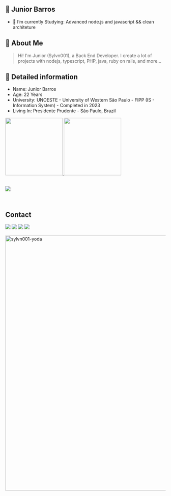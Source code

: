 ## 👾 Junior Barros

<!--
**Sylvn001/Sylvn001** is a ✨ _special_ ✨ repository because its `README.md` (this file) appears on your GitHub profile. -->

- 🔭 I’m currently Studying: Advanced node.js and javascript  && clean architeture 

## 📓 About Me

> Hi! I'm Junior (Sylvn001), a Back End Developer. I create a lot of projects with nodejs, typescript, PHP, java, ruby on rails, and more...

## :notebook_with_decorative_cover: Detailed information

- Name: Junior Barros
- Age: 22 Years
- University: UNOESTE - University of Western São Paulo - FIPP (IS - Information System) - Completed in 2023
- Living In: Presidente Prudente - São Paulo, Brazil

<div>
  <a href="https://github.com/Sylvn001">
  <img height="180em" src="https://github-readme-stats.vercel.app/api?username=sylvn001&show_icons=true&theme=dracula&include_all_commits=true&count_private=true"/>
  <img height="180em" src="https://github-readme-stats.vercel.app/api/top-langs/?username=sylvn001&layout=compact&langs_count=16&theme=dracula"/>
</div>
    
<br>

<p>
  <a href="https://skillicons.dev">
    <img src="https://skillicons.dev/icons?i=nodejs,js,typescript,nest,vue,nuxtjs,jest,react,angular,yarn,bun,ruby,rails,redis,php,laravel,java,spring,cs,python,dotnet,linux,aws,azure,git,kubernetes,docker,postgres,mongodb,mysql,oracle" />
  </a>
</p>
  
<br>

## Contact
<div> 
  <a href="https://www.twitch.tv/sylvn001" target="_blank"><img src="https://img.shields.io/badge/Twitch-9146FF?style=for-the-badge&logo=twitch&logoColor=white" target="_blank"></a>
  <a target="_blank"><img src="https://img.shields.io/badge/Discord-7289DA?style=for-the-badge&logo=discord&logoColor=white&text=mateusememe" target="_blank"></a> 
  <a href = "mailto:juniorbaarros001@gmail.com"><img src="https://img.shields.io/badge/-Gmail-%23333?style=for-the-badge&logo=gmail&logoColor=white" target="_blank"></a>
  <a href="https://www.linkedin.com/in/sylvn001" target="_blank"><img src="https://img.shields.io/badge/-LinkedIn-%230077B5?style=for-the-badge&logo=linkedin&logoColor=white" target="_blank"></a> 
</div>

<br>

  <!--<img align="right" alt="sylvn001-yoda" src="https://64.media.tumblr.com/bb08dc6547da56fba032174060c17f1c/64b85f8f37398df1-1c/s540x810/44aab92b37cc2e916058cae4115757545fa853c7.gifv"> !-->
  <img align="left" alt="sylvn001-yoda" width="800" src="https://media1.tenor.com/m/YjyN4su14BkAAAAC/persona-futaba.gif">
  
</div>
